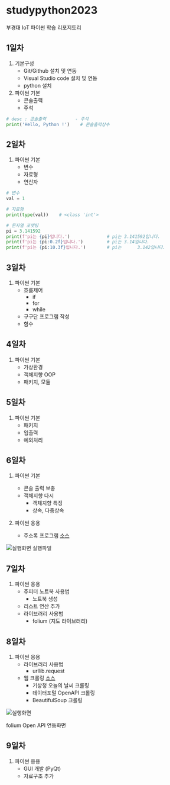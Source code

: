 # studypython2023
부경대 IoT 파이썬 학습 리포지토리

## 1일차
1. 기본구성
    - Git/Github 설치 및 연동
    - Visual Studio code 설치 및 연동
    - python 설치
2. 파이썬 기본
    - 콘솔출력
    - 주석

```python
# desc : 콘솔출력           - 주석
print('Hello, Python !')    # 콘솔출력상수
```

## 2일차
1. 파이썬 기본
    - 변수
    - 자료형
    - 연산자

```python
# 변수
val = 1

# 자료형
print(type(val))    # <class 'int'>

# 문자열 포맷팅
pi = 3.141592
print(f'pi는 {pi}입니다.')              # pi는 3.141592입니다.
print(f'pi는 {pi:0.2f}입니다.')         # pi는 3.14입니다.
print(f'pi는 {pi:10.3f}입니다.')        # pi는      3.142입니다.
```

## 3일차
1. 파이썬 기본
    - 흐름제어
        - if
        - for
        - while
    - 구구단 프로그램 작성
    - 함수

## 4일차
1. 파이썬 기본
    - 가상환경
    - 객체지향 OOP
    - 패키지, 모듈
    
## 5일차
1. 파이썬 기본
    - 패키지
    - 입출력
    - 예외처리

## 6일차
1. 파이썬 기본
    - 콘솔 출력 보충
    - 객체지향 다시
        - 객체지향 특징
        - 상속, 다중상속
    
2. 파이썬 응용
    - 주소록 프로그램 [소스](https://github.com/ZZO-ZHO/studypython2023/blob/main/project/address_app.py)

![실행화면](https://raw.githubusercontent.com/ZZO-ZHO/studypython2023/main/images/address_app.png)
실행파일

## 7일차
1. 파이썬 응용
    - 주피터 노트북 사용법
        - 노트북 생성
    - 리스트 연산 추가
    - 라이브러리 사용법
        - folium (지도 라이브러리)


## 8일차
1. 파이썬 응용
    - 라이브러리 사용법
        - urllib.request
    - 웹 크롤링 [소스](https://github.com/ZZO-ZHO/studypython2023/blob/main/Day08/code44_web_crawling.ipynb)
        - 기상청 오늘의 날씨 크롤링
        - 데이터포털 OpenAPI 크롤링
        - BeautifulSoup 크롤링

![실행화면](https://raw.githubusercontent.com/ZZO-ZHO/studypython2023/main/images/folium.png)

folium Open API 연동화면

## 9일차
1. 파이썬 응용
    - GUI 개발 (PyQt)
    - 자료구조 추가
